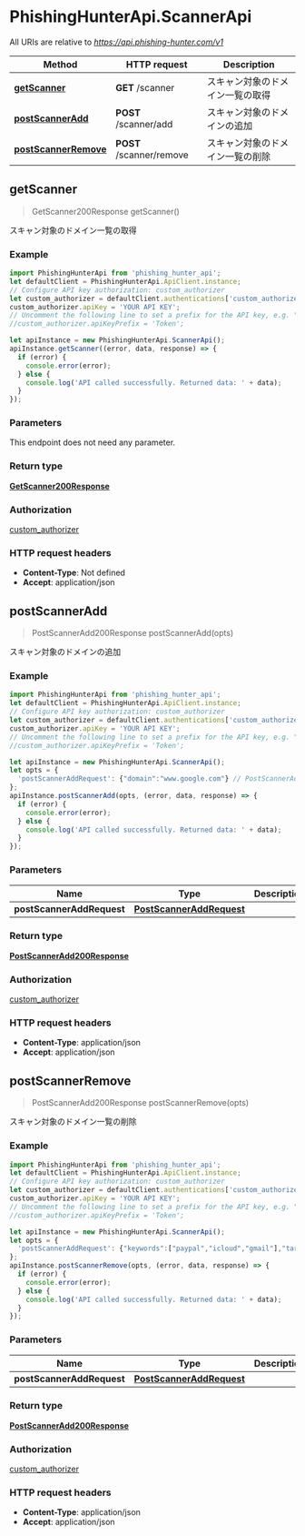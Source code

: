# PhishingHunterApi.ScannerApi

All URIs are relative to *https://api.phishing-hunter.com/v1*

Method | HTTP request | Description
------------- | ------------- | -------------
[**getScanner**](ScannerApi.md#getScanner) | **GET** /scanner | スキャン対象のドメイン一覧の取得
[**postScannerAdd**](ScannerApi.md#postScannerAdd) | **POST** /scanner/add | スキャン対象のドメインの追加
[**postScannerRemove**](ScannerApi.md#postScannerRemove) | **POST** /scanner/remove | スキャン対象のドメイン一覧の削除



## getScanner

> GetScanner200Response getScanner()

スキャン対象のドメイン一覧の取得

### Example

```javascript
import PhishingHunterApi from 'phishing_hunter_api';
let defaultClient = PhishingHunterApi.ApiClient.instance;
// Configure API key authorization: custom_authorizer
let custom_authorizer = defaultClient.authentications['custom_authorizer'];
custom_authorizer.apiKey = 'YOUR API KEY';
// Uncomment the following line to set a prefix for the API key, e.g. "Token" (defaults to null)
//custom_authorizer.apiKeyPrefix = 'Token';

let apiInstance = new PhishingHunterApi.ScannerApi();
apiInstance.getScanner((error, data, response) => {
  if (error) {
    console.error(error);
  } else {
    console.log('API called successfully. Returned data: ' + data);
  }
});
```

### Parameters

This endpoint does not need any parameter.

### Return type

[**GetScanner200Response**](GetScanner200Response.md)

### Authorization

[custom_authorizer](../README.md#custom_authorizer)

### HTTP request headers

- **Content-Type**: Not defined
- **Accept**: application/json


## postScannerAdd

> PostScannerAdd200Response postScannerAdd(opts)

スキャン対象のドメインの追加

### Example

```javascript
import PhishingHunterApi from 'phishing_hunter_api';
let defaultClient = PhishingHunterApi.ApiClient.instance;
// Configure API key authorization: custom_authorizer
let custom_authorizer = defaultClient.authentications['custom_authorizer'];
custom_authorizer.apiKey = 'YOUR API KEY';
// Uncomment the following line to set a prefix for the API key, e.g. "Token" (defaults to null)
//custom_authorizer.apiKeyPrefix = 'Token';

let apiInstance = new PhishingHunterApi.ScannerApi();
let opts = {
  'postScannerAddRequest': {"domain":"www.google.com"} // PostScannerAddRequest | 
};
apiInstance.postScannerAdd(opts, (error, data, response) => {
  if (error) {
    console.error(error);
  } else {
    console.log('API called successfully. Returned data: ' + data);
  }
});
```

### Parameters


Name | Type | Description  | Notes
------------- | ------------- | ------------- | -------------
 **postScannerAddRequest** | [**PostScannerAddRequest**](PostScannerAddRequest.md)|  | [optional] 

### Return type

[**PostScannerAdd200Response**](PostScannerAdd200Response.md)

### Authorization

[custom_authorizer](../README.md#custom_authorizer)

### HTTP request headers

- **Content-Type**: application/json
- **Accept**: application/json


## postScannerRemove

> PostScannerAdd200Response postScannerRemove(opts)

スキャン対象のドメイン一覧の削除

### Example

```javascript
import PhishingHunterApi from 'phishing_hunter_api';
let defaultClient = PhishingHunterApi.ApiClient.instance;
// Configure API key authorization: custom_authorizer
let custom_authorizer = defaultClient.authentications['custom_authorizer'];
custom_authorizer.apiKey = 'YOUR API KEY';
// Uncomment the following line to set a prefix for the API key, e.g. "Token" (defaults to null)
//custom_authorizer.apiKeyPrefix = 'Token';

let apiInstance = new PhishingHunterApi.ScannerApi();
let opts = {
  'postScannerAddRequest': {"keywords":["paypal","icloud","gmail"],"target_score":100,"webhook_url":"https://xxxx"} // PostScannerAddRequest | 
};
apiInstance.postScannerRemove(opts, (error, data, response) => {
  if (error) {
    console.error(error);
  } else {
    console.log('API called successfully. Returned data: ' + data);
  }
});
```

### Parameters


Name | Type | Description  | Notes
------------- | ------------- | ------------- | -------------
 **postScannerAddRequest** | [**PostScannerAddRequest**](PostScannerAddRequest.md)|  | [optional] 

### Return type

[**PostScannerAdd200Response**](PostScannerAdd200Response.md)

### Authorization

[custom_authorizer](../README.md#custom_authorizer)

### HTTP request headers

- **Content-Type**: application/json
- **Accept**: application/json

